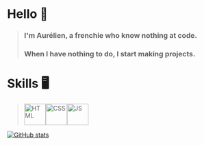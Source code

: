 # Hello 👋

> ### I'm Aurélien, a frenchie who know nothing at code.
> ### When I have nothing to do, I start making projects.

# Skills 🖥️

> <img src='https://upload.wikimedia.org/wikipedia/commons/thumb/3/38/HTML5_Badge.svg/1024px-HTML5_Badge.svg.png' alt="HTML" height='50'><img src='https://upload.wikimedia.org/wikipedia/commons/thumb/6/62/CSS3_logo.svg/1024px-CSS3_logo.svg.png' alt='CSS' height='50'><img src='https://upload.wikimedia.org/wikipedia/commons/6/6a/JavaScript-logo.png' alt='JS' height='50'>

[![GitHub stats](https://github-readme-stats.vercel.app/api?username=flu3nc3)](https://github.com/flu3nc3)
